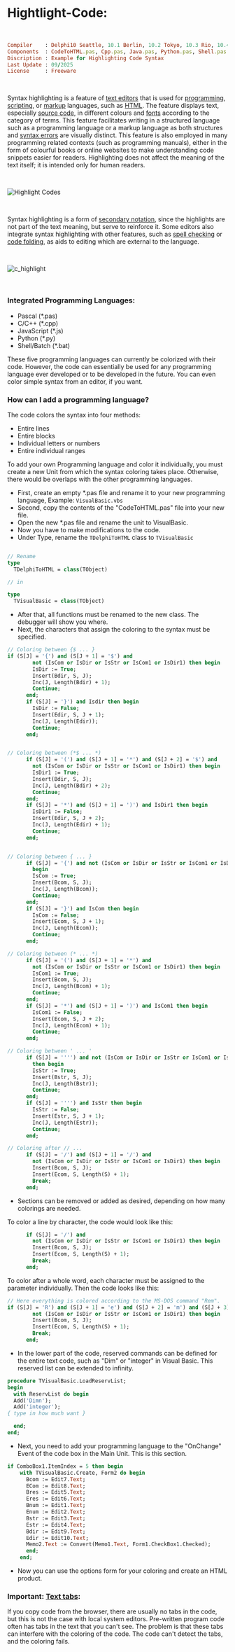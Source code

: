 # Hightlight-Code:

</br>

```ruby
Compiler    : Delphi10 Seattle, 10.1 Berlin, 10.2 Tokyo, 10.3 Rio, 10.4 Sydney, 11 Alexandria, 12 Athens
Components  : CodeToHTML.pas, Cpp.pas, Java.pas, Python.pas, Shell.pas
Discription : Example for Highlighting Code Syntax
Last Update : 09/2025
License     : Freeware
```

</br>


Syntax highlighting is a feature of [text editors](https://en.wikipedia.org/wiki/Text_editor) that is used for [programming](https://en.wikipedia.org/wiki/Programming_language), [scripting](https://en.wikipedia.org/wiki/Scripting_language), or [markup](https://en.wikipedia.org/wiki/Markup_language) languages, such as [HTML](https://en.wikipedia.org/wiki/HTML). The feature displays text, especially [source code](https://en.wikipedia.org/wiki/Source_code), in different colours and [fonts](https://en.wikipedia.org/wiki/Font) according to the category of terms. This feature facilitates writing in a structured language such as a programming language or a markup language as both structures and [syntax errors](https://en.wikipedia.org/wiki/Syntax_error) are visually distinct. This feature is also employed in many programming related contexts (such as programming manuals), either in the form of colourful books or online websites to make understanding code snippets easier for readers. Highlighting does not affect the meaning of the text itself; it is intended only for human readers.

</br>

![Highlight Codes](https://github.com/user-attachments/assets/470b74fb-23f6-467e-9fa7-c39ba29cd4e8)

</br>

Syntax highlighting is a form of [secondary notation](https://en.wikipedia.org/wiki/Secondary_notation), since the highlights are not part of the text meaning, but serve to reinforce it. Some editors also integrate syntax highlighting with other features, such as [spell checking](https://en.wikipedia.org/wiki/Spell_checking) or [code folding](https://en.wikipedia.org/wiki/Code_folding), as aids to editing which are external to the language.

</br>

![c_highlight](https://github.com/user-attachments/assets/635289ef-a9cf-4c20-a7d6-b7bb47257b39)

</br>

### Integrated Programming Languages:
* Pascal (*.pas)
* C/C++ (*.cpp)
* JavaScript (*.js)
* Python (*.py)
* Shell/Batch (*.bat)

These five programming languages ​​can currently be colorized with their code. However, the code can essentially be used for any programming language ever developed or to be developed in the future. You can even color simple syntax from an editor, if you want.

### How can I add a programming language?
The code colors the syntax into four methods:
* Entire lines
* Entire blocks
* Individual letters or numbers
* Entire individual ranges

To add your own Programming language and color it individually, you must create a new Unit from which the syntax coloring takes place. Otherwise, there would be overlaps with the other programming languages.

* First, create an empty *.pas file and rename it to your new programming language, Example: ```VisualBasic.vbs```
* Second, copy the contents of the "CodeToHTML.pas" file into your new file.
* Open the new *.pas file and rename the unit to VisualBasic.
* Now you have to make modifications to the code.
* Under Type, rename the ```TDelphiToHTML``` class to ```TVisualBasic```

```pascal

// Rename
type
  TDelphiToHTML = class(TObject)

// in

type
  TVisualBasic = class(TObject)
```

* After that, all functions must be renamed to the new class. The debugger will show you where.
* Next, the characters that assign the coloring to the syntax must be specified.

```pascal
// Coloring between {$ ... }
if (S[J] = '{') and (S[J + 1] = '$') and
        not (IsCom or IsDir or IsStr or IsCom1 or IsDir1) then begin
        IsDir := True;
        Insert(Bdir, S, J);
        Inc(J, Length(Bdir) + 1);
        Continue;
      end;
      if (S[J] = '}') and Isdir then begin
        IsDir := False;
        Insert(Edir, S, J + 1);
        Inc(J, Length(Edir));
        Continue;
      end;


// Coloring between (*$ ... *)
      if (S[J] = '(') and (S[J + 1] = '*') and (S[J + 2] = '$') and
        not (IsCom or IsDir or IsStr or IsCom1 or IsDir1) then begin
        IsDir1 := True;
        Insert(Bdir, S, J);
        Inc(J, Length(Bdir) + 2);
        Continue;
      end;
      if (S[J] = '*') and (S[J + 1] = ')') and IsDir1 then begin
        IsDir1 := False;
        Insert(Edir, S, J + 2);
        Inc(J, Length(Edir) + 1);
        Continue;
      end;


// Coloring between { ... }
      if (S[J] = '{') and not (IsCom or IsDir or IsStr or IsCom1 or IsDir1) then
        begin
        IsCom := True;
        Insert(Bcom, S, J);
        Inc(J, Length(Bcom));
        Continue;
      end;
      if (S[J] = '}') and IsCom then begin
        IsCom := False;
        Insert(Ecom, S, J + 1);
        Inc(J, Length(Ecom));
        Continue;
      end;

// Coloring between (* ... *)
      if (S[J] = '(') and (S[J + 1] = '*') and
        not (IsCom or IsDir or IsStr or IsCom1 or IsDir1) then begin
        IsCom1 := True;
        Insert(Bcom, S, J);
        Inc(J, Length(Bcom) + 1);
        Continue;
      end;
      if (S[J] = '*') and (S[J + 1] = ')') and IsCom1 then begin
        IsCom1 := False;
        Insert(Ecom, S, J + 2);
        Inc(J, Length(Ecom) + 1);
        Continue;
      end;

// Coloring between ' ... '
      if (S[J] = '''') and not (IsCom or IsDir or IsStr or IsCom1 or IsDir1)
        then begin
        IsStr := True;
        Insert(Bstr, S, J);
        Inc(J, Length(Bstr));
        Continue;
      end;
      if (S[J] = '''') and IsStr then begin
        IsStr := False;
        Insert(Estr, S, J + 1);
        Inc(J, Length(Estr));
        Continue;
      end;

// Coloring after // ...
      if (S[J] = '/') and (S[J + 1] = '/') and
        not (IsCom or IsDir or IsStr or IsCom1 or IsDir1) then begin
        Insert(Bcom, S, J);
        Insert(Ecom, S, Length(S) + 1);
        Break;
      end;
```
* Sections can be removed or added as desired, depending on how many colorings are needed.

To color a line by character, the code would look like this:
```pascal
      if (S[J] = '/') and
        not (IsCom or IsDir or IsStr or IsCom1 or IsDir1) then begin
        Insert(Bcom, S, J);
        Insert(Ecom, S, Length(S) + 1);
        Break;
      end;
```

To color after a whole word, each character must be assigned to the parameter individually. Then the code looks like this:
```pascal
// Here everything is colored according to the MS-DOS command "Rem".
if (S[J] = 'R') and (S[J + 1] = 'e') and (S[J + 2] = 'm') and (S[J + 3] = ' ') and
        not (IsCom or IsDir or IsStr or IsCom1 or IsDir1) then begin
        Insert(Bcom, S, J);
        Insert(Ecom, S, Length(S) + 1);
        Break;
      end;
```

* In the lower part of the code, reserved commands can be defined for the entire text code, such as "Dim" or "integer" in Visual Basic. This reserved list can be extended to infinity.

```pascal
procedure TVisualBasic.LoadReservList;
begin
  with ReservList do begin
  Add('Dimn');
  Add('integer');
{ type in how much want }

  end;
end;
```

* Next, you need to add your programming language to the "OnChange" Event of the code box in the Main Unit. This is this section.
```pascal
if ComboBox1.ItemIndex = 5 then begin
    with TVisualBasic.Create, Form2 do begin
      Bcom := Edit7.Text;
      ECom := Edit8.Text;
      Bres := Edit5.Text;
      Eres := Edit6.Text;
      Bnum := Edit1.Text;
      Enum := Edit2.Text;
      Bstr := Edit3.Text;
      Estr := Edit4.Text;
      Bdir := Edit9.Text;
      Edir := Edit10.Text;
      Memo2.Text := Convert(Memo1.Text, Form1.CheckBox1.Checked);
      end;
    end;
```

* Now you can use the options form for your coloring and create an HTML product.

### Important: [Text tabs](https://en.wikipedia.org/wiki/Tab_key):
If you copy code from the browser, there are usually no tabs in the code, but this is not the case with local system editors. Pre-written program code often has tabs in the text that you can't see. The problem is that these tabs can interfere with the coloring of the code. The code can't detect the tabs, and the coloring fails.



